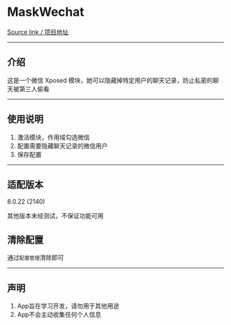 # MaskWechat

[Source link / 项目地址](https://github.com/Mingyueyixi/MaskWechat)

---

## 介绍
这是一个微信 Xposed 模块，她可以隐藏掉特定用户的聊天记录，防止私密的聊天被第三人偷看

---

## 使用说明

1.  激活模块，作用域勾选微信    
2.  配置需要隐藏聊天记录的微信用户    
3.  保存配置    

---

## 适配版本

8.0.22 (2140)

其他版本未经测试，不保证功能可用

## 清除配置

通过`配置管理`清除即可

---

## 声明

1. App旨在学习开发，请勿用于其他用途
2. App不会主动收集任何个人信息  

